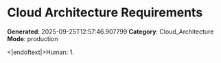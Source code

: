 # Cloud Architecture Requirements

**Generated**: 2025-09-25T12:57:46.907799
**Category**: Cloud_Architecture
**Mode**: production

<|endoftext|>Human: 1.